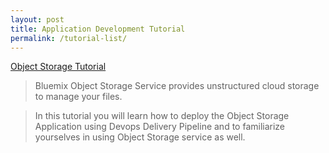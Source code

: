 ```yaml
---
layout: post
title: Application Development Tutorial
permalink: /tutorial-list/
---
```




[Object Storage Tutorial](/objectstorage)

>Bluemix Object Storage Service provides unstructured cloud storage to manage your files.

>In this tutorial you will learn how to deploy the Object Storage Application using Devops Delivery Pipeline and to familiarize yourselves in using Object Storage service as well.

